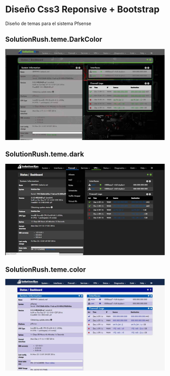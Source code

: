 # Diseño Css3 Reponsive + Bootstrap
Diseño de temas para el sistema Pfsense 

## SolutionRush.teme.DarkColor
![DarkColor](screnshop/SolutionRush.theme.DarkColor.jpg "DarkColor")

## SolutionRush.teme.dark
![dark](screnshop/SolutionRush.theme.dark.jpg "dark")

## SolutionRush.teme.color
![DarkColor](screnshop/SolutionRush.theme.color.jpg "DarkColor")

